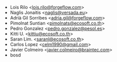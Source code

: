 - Lois Rilo \<<lois.rilo@forgeflow.com>\>
- Naglis Jonaitis \<<naglis@versada.eu>\>
- Adrià Gil Sorribes \<<adria.gil@forgeflow.com>\>
- Pimolnat Suntian \<<pimolnats@ecosoft.co.th>\>
- Pedro Gonzalez \<<pedro.gonzalez@pesol.es>\>
- Kitti U. \<<kittiu@ecosoft.co.th>\>
- Saran Lim. \<<saranl@ecosoft.co.th>\>
- Carlos Lopez \<<celm1990@gmail.com>\>
- Javier Colmeiro \<<javier.colmeiro@braintec.com>\>
- bosd
